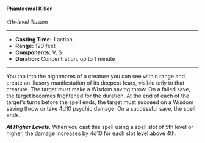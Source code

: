 #### Phantasmal Killer
*4th-level illusion*
___
- **Casting Time:** 1 action
- **Range:** 120 feet
- **Components:** V, S
- **Duration:** Concentration, up to 1 minute
---
You tap into the nightmares of a creature you can see within range and create an illusory manifestation of its deepest fears, visible only to that creature. The target must make a Wisdom saving throw. On a failed save, the target becomes frightened for the duration. At the end of each of the target's turns before the spell ends, the target must succeed on a Wisdom saving throw or take 4d10 psychic damage. On a successful save, the spell ends.

***At Higher Levels.*** When you cast this spell using a spell slot of 5th level or higher, the damage increases by 4d10 for each slot level above 4th.